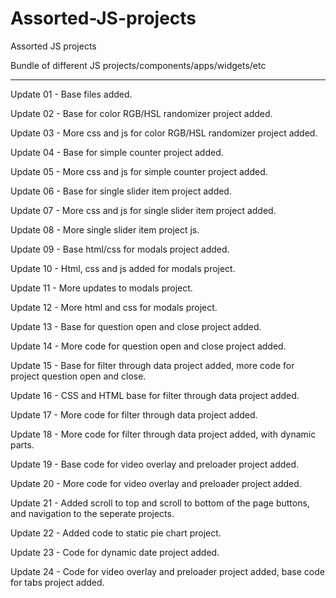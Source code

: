 # Assorted-JS-projects
 Assorted JS projects

 Bundle of different JS projects/components/apps/widgets/etc

---

Update 01 - Base files added.

Update 02 - Base for color RGB/HSL randomizer project added.

Update 03 - More css and js for color RGB/HSL randomizer project added.

Update 04 - Base for simple counter project added.

Update 05 - More css and js for simple counter project added.

Update 06 - Base for single slider item project added.

Update 07 - More css and js for single slider item project added.

Update 08 - More single slider item project js.

Update 09 - Base html/css for modals project added.

Update 10 - Html, css and js added for modals project.

Update 11 - More updates to modals project.

Update 12 - More html and css for modals project.

Update 13 - Base for question open and close project added.

Update 14 - More code for question open and close project added.

Update 15 - Base for filter through data project added, more code for project question open and close.

Update 16 - CSS and HTML base for filter through data project added.

Update 17 - More code for filter through data project added.

Update 18 - More code for filter through data project added, with dynamic parts.

Update 19 - Base code for video overlay and preloader project added.

Update 20 - More code for video overlay and preloader project added.

Update 21 - Added scroll to top and scroll to bottom of the page buttons, and navigation to the seperate projects.

Update 22 - Added code to static pie chart project.

Update 23 - Code for dynamic date project added.

Update 24 - Code for video overlay and preloader project added, base code for tabs project added.